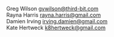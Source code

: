 Greg Wilson <gvwilson@third-bit.com>  
Rayna Harris <rayna.harris@gmail.com>  
Damien Irving <irving.damien@gmail.com>  
Kate Hertweck <k8hertweck@gmail.com>
